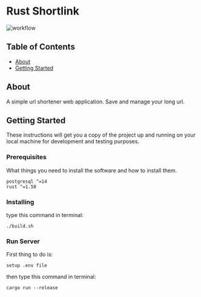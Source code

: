 # Rust Shortlink

![workflow](https://github.com/sugidaffection/rust-shortlink/actions/workflows/rust.yml/badge.svg)

## Table of Contents

- [About](#about)
- [Getting Started](#getting_started)

## About <a name = "about"></a>

A simple url shortener web application. Save and manage your long url.

## Getting Started <a name = "getting_started"></a>

These instructions will get you a copy of the project up and running on your local machine for development and testing purposes.

### Prerequisites

What things you need to install the software and how to install them.

```
postgresql ^=14
rust ^=1.58
```

### Installing

type this command in terminal:
```
./build.sh
```

### Run Server
First thing to do is: 
```
setup .env file
```

then type this command in terminal:
```
cargo run --release
```